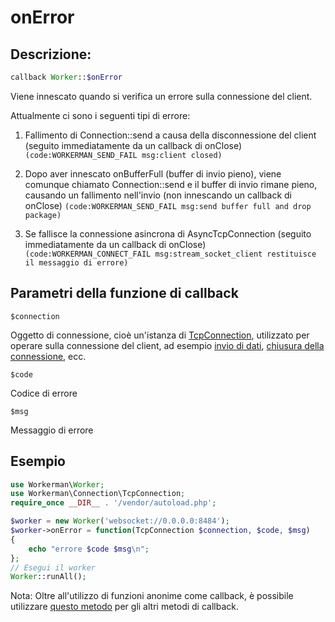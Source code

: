 # onError
## Descrizione:
```php
callback Worker::$onError
```

Viene innescato quando si verifica un errore sulla connessione del client.

Attualmente ci sono i seguenti tipi di errore: 

1. Fallimento di Connection::send a causa della disconnessione del client (seguito immediatamente da un callback di onClose) ```(code:WORKERMAN_SEND_FAIL msg:client closed)```

2. Dopo aver innescato onBufferFull (buffer di invio pieno), viene comunque chiamato Connection::send e il buffer di invio rimane pieno, causando un fallimento nell'invio (non innescando un callback di onClose) ```(code:WORKERMAN_SEND_FAIL msg:send buffer full and drop package)```

3. Se fallisce la connessione asincrona di AsyncTcpConnection (seguito immediatamente da un callback di onClose) ```(code:WORKERMAN_CONNECT_FAIL msg:stream_socket_client restituisce il messaggio di errore)```

## Parametri della funzione di callback
``` $connection ```

Oggetto di connessione, cioè un'istanza di [TcpConnection](../tcp-connection.md), utilizzato per operare sulla connessione del client, ad esempio [invio di dati](../tcp-connection/send.md), [chiusura della connessione](../tcp-connection/close.md), ecc.

 ``` $code ```

Codice di errore

 ``` $msg ```

Messaggio di errore

## Esempio

```php
use Workerman\Worker;
use Workerman\Connection\TcpConnection;
require_once __DIR__ . '/vendor/autoload.php';

$worker = new Worker('websocket://0.0.0.0:8484');
$worker->onError = function(TcpConnection $connection, $code, $msg)
{
    echo "errore $code $msg\n";
};
// Esegui il worker
Worker::runAll();
```

Nota: Oltre all'utilizzo di funzioni anonime come callback, è possibile utilizzare [questo metodo](../faq/callback_methods.md) per gli altri metodi di callback.
